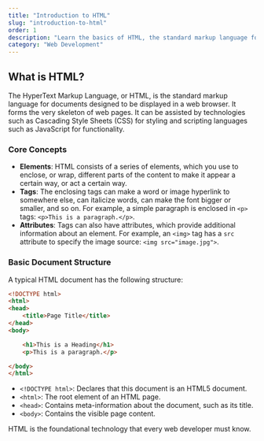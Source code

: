 ```yaml
---
title: "Introduction to HTML"
slug: "introduction-to-html"
order: 1
description: "Learn the basics of HTML, the standard markup language for documents designed to be displayed in a web browser."
category: "Web Development"
---
```


## What is HTML?

The HyperText Markup Language, or HTML, is the standard markup language for documents designed to be displayed in a web browser. It forms the very skeleton of web pages. It can be assisted by technologies such as Cascading Style Sheets (CSS) for styling and scripting languages such as JavaScript for functionality.

### Core Concepts

- **Elements**: HTML consists of a series of elements, which you use to enclose, or wrap, different parts of the content to make it appear a certain way, or act a certain way.
- **Tags**: The enclosing tags can make a word or image hyperlink to somewhere else, can italicize words, can make the font bigger or smaller, and so on. For example, a simple paragraph is enclosed in `<p>` tags: `<p>This is a paragraph.</p>`.
- **Attributes**: Tags can also have attributes, which provide additional information about an element. For example, an `<img>` tag has a `src` attribute to specify the image source: `<img src="image.jpg">`.

### Basic Document Structure

A typical HTML document has the following structure:

```html
<!DOCTYPE html>
<html>
<head>
    <title>Page Title</title>
</head>
<body>

    <h1>This is a Heading</h1>
    <p>This is a paragraph.</p>

</body>
</html>
```

- `<!DOCTYPE html>`: Declares that this document is an HTML5 document.
- `<html>`: The root element of an HTML page.
- `<head>`: Contains meta-information about the document, such as its title.
- `<body>`: Contains the visible page content.

HTML is the foundational technology that every web developer must know.
